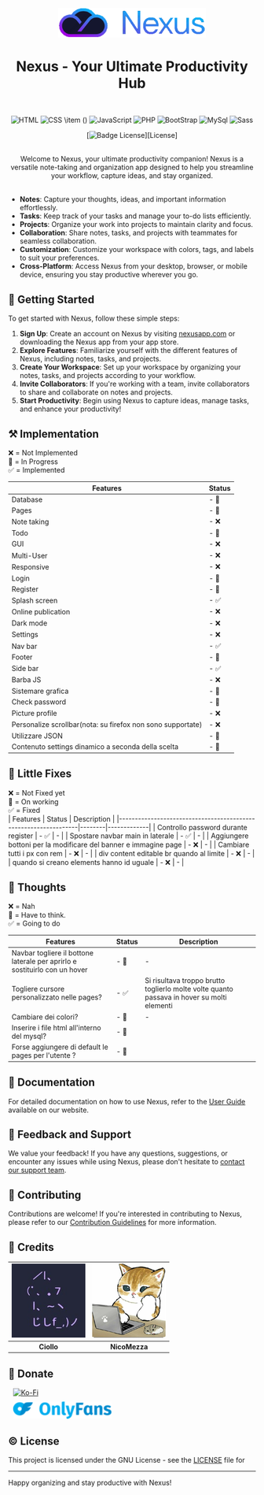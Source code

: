 <p align="center">
    <img width="300" alt="Nexus Logo" src="../src/assets/images/Nexus_logo_no_bg.png">
</p>

<div align = center>

# Nexus - Your Ultimate Productivity Hub

<br>

![HTML](https://img.shields.io/badge/HTML-239120?style=for-the-badge&logo=html5&logoColor=white)
![CSS](https://img.shields.io/badge/CSS-239120?&style=for-the-badge&logo=css3&logoColor=white)
    \item ()
![JavaScript](https://img.shields.io/badge/JavaScript-F7DF1E?style=for-the-badge&logo=javascript&logoColor=black)
![PHP](https://img.shields.io/badge/PHP-777BB4?style=for-the-badge&logo=php&logoColor=white)
![BootStrap]( 	https://img.shields.io/badge/Bootstrap-563D7C?style=for-the-badge&logo=bootstrap&logoColor=white)
![MySql](https://img.shields.io/badge/MySQL-005C84?style=for-the-badge&logo=mysql&logoColor=white)
![Sass](https://img.shields.io/badge/Sass-CC6699?style=for-the-badge&logo=sass&logoColor=white)

[![Badge License]][License] 

<br>
Welcome to Nexus, your ultimate productivity companion! Nexus is a versatile note-taking and organization app designed to help you streamline your workflow, capture ideas, and stay organized.
<br>
<br>

</div>

- **Notes**: Capture your thoughts, ideas, and important information effortlessly.
- **Tasks**: Keep track of your tasks and manage your to-do lists efficiently.
- **Projects**: Organize your work into projects to maintain clarity and focus.
- **Collaboration**: Share notes, tasks, and projects with teammates for seamless collaboration.
- **Customization**: Customize your workspace with colors, tags, and labels to suit your preferences.
- **Cross-Platform**: Access Nexus from your desktop, browser, or mobile device, ensuring you stay productive wherever you go.

## 🚀 Getting Started

To get started with Nexus, follow these simple steps:

1. **Sign Up**: Create an account on Nexus by visiting [nexusapp.com](https://www.nexusapp.com) or downloading the Nexus app from your app store.
2. **Explore Features**: Familiarize yourself with the different features of Nexus, including notes, tasks, and projects.
3. **Create Your Workspace**: Set up your workspace by organizing your notes, tasks, and projects according to your workflow.
4. **Invite Collaborators**: If you're working with a team, invite collaborators to share and collaborate on notes and projects.
5. **Start Productivity**: Begin using Nexus to capture ideas, manage tasks, and enhance your productivity!

## ⚒️ Implementation
❌ = Not Implemented <br>
🚧 = In Progress    <br>
✅ = Implemented    

| Features                                                    | Status |
|-------------------------------------------------------------|--------|
| Database                                                    | -  🚧  |
| Pages                                                       | -  🚧  |
| Note taking                                                 | -  ❌   |
| Todo                                                        | -  🚧  |
| GUI                                                         | -  ❌   |
| Multi-User                                                  | -  ❌   |
| Responsive                                                  | -  ❌   |
| Login                                                       | -  🚧  |
| Register                                                    | -  🚧  |
| Splash screen                                               | -  ✅   |
| Online publication                                          | -  ❌   |
| Dark mode                                                   | -  ❌   |
| Settings                                                    | -  ❌   |
| Nav bar                                                     | -  ✅   |
| Footer                                                      | -  🚧  |
| Side bar                                                    | -  ✅   |
| Barba JS                                                    | -  ❌   |
| Sistemare grafica                                           | -  🚧  |
| Check password                                              | -  🚧  |
| Picture profile                                             | -  ❌   |
| Personalize scrollbar(nota: su firefox non sono supportate) | -  ❌   |
| Utilizzare JSON                                             | -  🚧  |
| Contenuto settings dinamico a seconda della scelta          | -  🚧  |

## 🚧️ Little Fixes
❌ = Not Fixed yet <br>
🚧 = On working    <br>
✅ = Fixed    
| Features                                                        | Status | Description |
|-----------------------------------------------------------------|--------|-------------|
| Controllo password durante register                             | -  ✅   | -           |
| Spostare navbar main in laterale                                | - ✅    | -           |
| Aggiungere bottoni per la modificare del banner e immagine page | -  ❌   | -           |
| Cambiare tutti i px con rem                                     | -  ❌   | -           |
| div content editable br quando al limite                        | -  ❌   | -           |
| quando si creano elements hanno id uguale                       | -  ❌   | -           |

## 💭 Thoughts
❌ = Nah <br>
💭 = Have to think. <br>
✅ = Going to do

| Features                                                                   | Status | Description                                                                                |
|----------------------------------------------------------------------------|--------|--------------------------------------------------------------------------------------------|
| Navbar togliere il bottone laterale per aprirlo e sostituirlo con un hover | -  💭  | -                                                                                          |
| Togliere cursore personalizzato nelle pages?                               | - ✅    | Si risultava troppo brutto toglierlo molte volte quanto passava in hover su molti elementi |
| Cambiare dei colori?                                                       | -  💭  | -                                                                                          |
| Inserire i file html all'interno del mysql? | -  💭  |
| Forse aggiungere di default le pages per l'utente ? | -  💭  |


## 📄 Documentation

For detailed documentation on how to use Nexus, refer to the [User Guide](https://www.nexusapp.com/docs) available on our website.

## 📩 Feedback and Support

We value your feedback! If you have any questions, suggestions, or encounter any issues while using Nexus, please don't hesitate to [contact our support team](mailto:support@nexusapp.com).

## 🤝 Contributing

Contributions are welcome! If you're interested in contributing to Nexus, please refer to our [Contribution Guidelines](CONTRIBUTING.md) for more information.

## 👥 Credits

<div align = center>

| ![Ciollo](https://raw.githubusercontent.com/Ciollo/Ciollo-Resources/main/cat_macchiato_150x150.png) | ![NicoMezzaa](https://raw.githubusercontent.com/Ciollo/Ciollo-Resources/main/mezzapfp_150x150.png) |
|:---------------------------------------------------------------------------------------------------:|:--------------------------------------------------------------------------------------------------:|
|                                             **Ciollo**                                              |                                           **NicoMezza**                                            |

</div>

## 💸 Donate

<div style="margin: 10px;">
    <a href="https://ko-fi.com/ciollo" target="_blank">
        <img src="https://img.shields.io/badge/Ko--fi-F16061?style=for-the-badge&logo=ko-fi&logoColor=white" alt="Ko-Fi" width="200">
    </a>
</div>

<div style="margin: 10px;">
    <a>
        <img src="https://raw.githubusercontent.com/Ciollo/Ciollo-Resources/main/OnlyFans_logo_resized.png?token=GHSAT0AAAAAACN4BSR7CHBPEMWQJBPO7PLQZRBSMBQ" alt="OnlyFans" width="200">
    </a>
</div>

## © License

This project is licensed under the GNU License - see the [LICENSE](../LICENSE) file for 

---

Happy organizing and stay productive with Nexus!

<!----------------------------------{ Badges }--------------------------------->

[Badge License]: https://img.shields.io/github/license/Ciollo/Nexes
